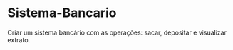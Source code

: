 # Sistema-Bancario
 Criar um sistema bancário com as operações: sacar, depositar  e visualizar extrato.

